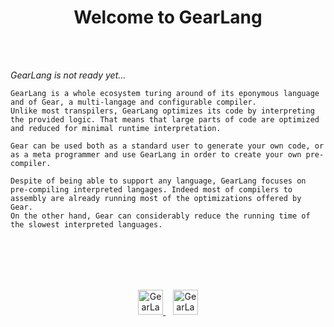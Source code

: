 <h1 align="center">Welcome to GearLang</h1>
<br/><br/>



<p align="left">
	<i>GearLang is not ready yet...</i>

	GearLang is a whole ecosystem turing around of its eponymous language and of Gear, a multi-langage and configurable compiler.
	Unlike most transpilers, GearLang optimizes its code by interpreting the provided logic. That means that large parts of code are optimized and reduced for minimal runtime interpretation.

	Gear can be used both as a standard user to generate your own code, or as a meta programmer and use GearLang in order to create your own pre-compiler.

	Despite of being able to support any language, GearLang focuses on pre-compiling interpreted langages. Indeed most of compilers to assembly are already running most of the optimizations offered by Gear.
	On the other hand, Gear can considerably reduce the running time of the slowest interpreted languages.
</p>


<br/><br/>
---

<p align="center">
	<a href="https://gear.neylz.dev/"><p align="center">
		<img src="https://gear.neylz.dev/logo/logo.png" alt="GearLang Logo" width="40em" height="40em">
	</a>
	&nbsp;&nbsp;
	<a href="https://discord.gg/Psk3mxEnjj">
		<img src="https://cdn.prod.website-files.com/6257adef93867e50d84d30e2/636e0a69f118df70ad7828d4_icon_clyde_blurple_RGB.svg" alt="GearLang Logo" width="40em" height="40em">
	</a>
</p>
